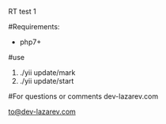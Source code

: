 RT test 1

#Requirements:

 - php7+


#use
1)   ./yii update/mark
2)   ./yii update/start

#For questions or comments
dev-lazarev.com

to@dev-lazarev.com